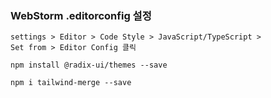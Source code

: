 ### WebStorm .editorconfig 설정
```angular2html
settings > Editor > Code Style > JavaScript/TypeScript >
Set from > Editor Config 클릭
```

```angular2html
npm install @radix-ui/themes --save

npm i tailwind-merge --save
```
